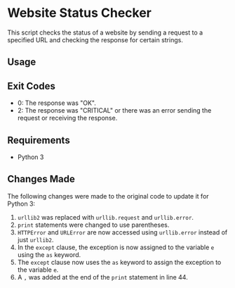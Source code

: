 # Website Status Checker

This script checks the status of a website by sending a request to a specified URL and checking the response for certain strings.

## Usage


## Exit Codes

- 0: The response was "OK".
- 2: The response was "CRITICAL" or there was an error sending the request or receiving the response.

## Requirements

- Python 3

## Changes Made

The following changes were made to the original code to update it for Python 3:

1. `urllib2` was replaced with `urllib.request` and `urllib.error`.
2. `print` statements were changed to use parentheses.
3. `HTTPError` and `URLError` are now accessed using `urllib.error` instead of just `urllib2`.
4. In the `except` clause, the exception is now assigned to the variable `e` using the `as` keyword.
5. The `except` clause now uses the `as` keyword to assign the exception to the variable `e`.
6. A `,` was added at the end of the `print` statement in line 44.
